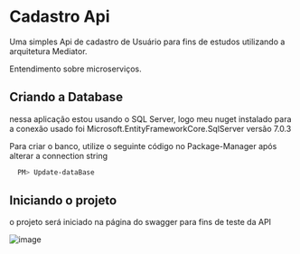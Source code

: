 # Cadastro Api  

Uma simples Api de cadastro de Usuário para fins de estudos utilizando a arquitetura Mediator.

Entendimento sobre microserviços.



## Criando a Database

nessa aplicação estou usando o SQL Server, logo meu nuget instalado para a conexão usado foi Microsoft.EntityFrameworkCore.SqlServer versão 7.0.3

Para criar o banco, utilize o seguinte código no Package-Manager após alterar a connection string
```bash
  PM> Update-dataBase
```

    


## Iniciando o projeto

o projeto será iniciado na página do swagger para fins de teste da API

![image](https://user-images.githubusercontent.com/89056548/224216901-657d9bd0-1572-4707-956d-f69665588863.png)
